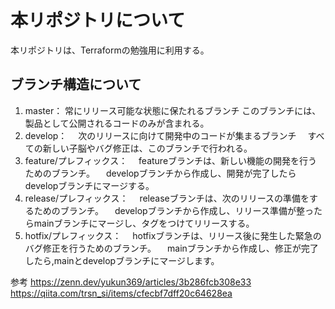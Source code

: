 # 本リポジトリについて
本リポジトリは、Terraformの勉強用に利用する。

## ブランチ構造について
1. master：
 常にリリース可能な状態に保たれるブランチ
 このブランチには、製品として公開されるコードのみが含まれる。
2. develop：
　次のリリースに向けて開発中のコードが集まるブランチ
　すべての新しい子脳やバグ修正は、このブランチで行われる。
3. feature/プレフィックス：
　featureブランチは、新しい機能の開発を行うためのブランチ。
　developブランチから作成し、開発が完了したらdevelopブランチにマージする。
4. release/プレフィックス：
　releaseブランチは、次のリリースの準備をするためのブランチ。
　developブランチから作成し、リリース準備が整ったらmainブランチにマージし、タグをつけてリリースする。
5. hotfix/プレフィックス：
　hotfixブランチは、リリース後に発生した緊急のバグ修正を行うためのブランチ。
　mainブランチから作成し、修正が完了したら,mainとdevelopブランチにマージします。

参考
https://zenn.dev/yukun369/articles/3b286fcb308e33
https://qiita.com/trsn_si/items/cfecbf7dff20c64628ea
